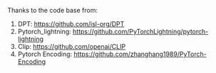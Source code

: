 Thanks to the code base from:
1. DPT: https://github.com/isl-org/DPT 
2. Pytorch_lightning: https://github.com/PyTorchLightning/pytorch-lightning 
3. Clip: https://github.com/openai/CLIP 
4. Pytorch Encoding: https://github.com/zhanghang1989/PyTorch-Encoding 